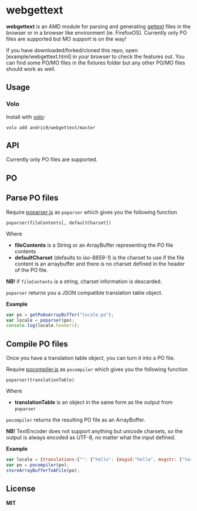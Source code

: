 # webgettext

**webgettext** is an AMD module for parsing and generating [gettext](https://www.gnu.org/software/gettext/) files in the browser or in a browser like environment (ie. FirefoxOS). Currently only PO files are supported but MO support is on the way!

If you have downloaded/forked/cloned this repo, open [example/webgettext.html] in your browser to check the features out. You can find some PO/MO files in the fixtures folder but any other PO/MO files should work as well.

## Usage

### Volo

Install with [volo](http://volojs.org/):

    volo add andris9/webgettext/master

## API

Currently only PO files are supported.

## PO

## Parse PO files

Require [poparser.js](poparser.js) as `poparser` which gives you the following function

    poparser(fileContents[, defaultCharset])

Where

  * **fileContents** is a String or an ArrayBuffer representing the PO file contents
  * **defaultCharset** (defaults to *iso-8859-1*) is the charset to use if the file content is an arraybuffer and there is no charset defined in the header of the PO file.

**NB!** if `fileContents` is a string, charset information is descarded.

`poparser` returns you a JSON compatible translation table object.

**Example**

```javascript
var po = getPoAsArrayBuffer("locale.po");
var locale = poparser(po);
console.log(locale.headers);
```

## Compile PO files

Once you have a translation table object, you can turn it into a PO file.

Require [pocompiler.js](pocompiler.js) as `pocompiler` which gives you the following function

    poparser(translationTable)

Where

  * **translationTable** is an object in the same form as the output from `poparser`

`pocompiler` returns the resulting PO file as an ArrayBuffer.

**NB!** TextEncoder does not support anything but unicode charsets, so the output is always
encoded as UTF-8, no matter what the input defined.

**Example**

```javascript
var locale = {translations:{"": {"hello": {msgid:"hello", msgstr: ["tere"]}}}};
var po = pocompiler(po);
storeArrayBufferToAFile(po);
```

## License

**MIT**
